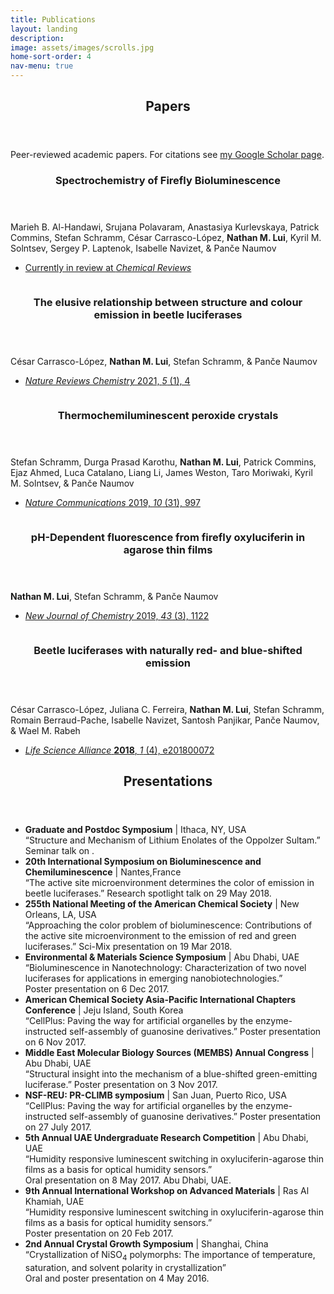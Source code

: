 ```yaml
---
title: Publications
layout: landing
description: 
image: assets/images/scrolls.jpg
home-sort-order: 4
nav-menu: true
---
```


<!-- Main -->
<div id="main">

<!-- One -->
<section id="papers">
    <div class="inner">
        <header class="major">
            <h2>Papers</h2>
        </header>
        Peer-reviewed academic papers.  For citations see <a href='https://scholar.google.com/citations?user=oTX1IDAAAAAJ&hl=en&oi=ao' target="_blank">my Google Scholar page</a>.
    </div>
</section>

<!-- Two -->
<section id="two" class="spotlights">
    <section>
        <a href="generic.html" target="_blank" class="image">
            <img src="{% link assets/images/stacks.jpg %}" alt="" data-position="center center" />
        </a>
        <div class="content">
            <div class="inner">
                <header class="major">
                    <h3>Spectrochemistry of Firefly Bioluminescence</h3>
                </header>
                <p>Marieh B. Al-Handawi, Srujana Polavaram, Anastasiya Kurlevskaya, Patrick Commins, Stefan Schramm, César Carrasco-López, <b>Nathan M. Lui</b>, Kyril M. Solntsev, Sergey P. Laptenok, Isabelle Navizet, & Panče Naumov  </p>
                <ul class="actions">
                    <li><a href="" target="_blank" class="button"> Currently in review at <em>Chemical Reviews</em> </a></li>
                </ul>
            </div>
        </div>
    </section>
    <section>
        <a href="https://www.nature.com/articles/s41570-020-00238-1" target="_blank" class="image">
            <img src="{% link assets/images/publications/2021_natchemrev_5_1_cover.png %}" alt="" data-position="top center" />
        </a>
        <div class="content">
            <div class="inner">
                <header class="major">
                    <h3>The elusive relationship between structure and colour emission in beetle luciferases</h3>
                </header>
                <p>César Carrasco-López, <b>Nathan M. Lui</b>, Stefan Schramm, & Panče Naumov</p>
                <ul class="actions">
                    <li><a href="https://www.nature.com/articles/s41570-020-00238-1" target="_blank" class="button"><em>Nature Reviews Chemistry</em> 2021, <em>5</em> (1), 4</a></li>
                </ul>
            </div>
        </div>
    </section>
    <section>
        <a href="https://www.nature.com/articles/s41467-019-08816-8" target="_blank" class="image">
            <img src="{% link assets/images/publications/2019_peroxideCrystals.png %}" alt="" data-position="center center" />
        </a>
        <div class="content">
            <div class="inner">
                <header class="major">
                    <h3>Thermochemiluminescent peroxide crystals</h3>
                </header>
                <p>Stefan Schramm, Durga Prasad Karothu, <b>Nathan M. Lui</b>, Patrick Commins, Ejaz Ahmed, Luca Catalano, Liang Li, James Weston, Taro Moriwaki, Kyril M. Solntsev, & Panče Naumov</p>
                <ul class="actions">
                    <li><a href="https://www.nature.com/articles/s41467-019-08816-8" target="_blank" class="button"><em>Nature Communications</em> 2019, <em>10</em> (31), 997</a></li>
                </ul>
            </div>
        </div>
    </section>
    <section>
        <a href="https://pubs.rsc.org/en/content/articlelanding/2019/NJ/C8NJ05469J" target="_blank" class="image">
            <img src="{% link assets/images/publications/2019_thinFilms.png %}"  alt="" data-position="top center" />
        </a>
        <div class="content">
            <div class="inner">
                <header class="major">
                    <h3>pH-Dependent fluorescence from firefly oxyluciferin in agarose thin films</h3>
                </header>
                <p><b>Nathan M. Lui</b>, Stefan Schramm, & Panče Naumov  </p>
                <ul class="actions">
                    <li><a href="https://pubs.rsc.org/en/content/articlelanding/2019/NJ/C8NJ05469J" target="_blank" class="button"><em>New Journal of Chemistry</em> 2019, <em>43</em> (3), 1122</a></li>
                </ul>
            </div>
        </div>
    </section>
    <section>
        <a href="https://www.life-science-alliance.org/content/1/4/e201800072" target="_blank" class="image">
            <img src="{% link assets/images/publications/2018_luciferase.png %}" alt="" data-position="25% 25%" />
        </a>
        <div class="content">
            <div class="inner">
                <header class="major">
                    <h3>Beetle luciferases with naturally red- and blue-shifted emission</h3>
                </header>
                <p>César Carrasco-López, Juliana C. Ferreira, <b>Nathan M. Lui</b>, Stefan Schramm, Romain Berraud-Pache, Isabelle Navizet, Santosh Panjikar, Panče Naumov, & Wael M. Rabeh <br> </p>
                <ul class="actions">
                    <li><a href="https://www.life-science-alliance.org/content/1/4/e201800072" target="_blank" class="button"><em>Life Science Alliance</em> <b>2018</b>, <em>1</em> (4), e201800072</a></li>
                </ul>
            </div>
        </div>
    </section>
</section>

<!-- Three -->
<section id="talks">
    <div class="inner">
        <header class="major">
            <h2>Presentations</h2>
        </header>
        <ul>
            <li><b>Graduate and Postdoc Symposium</b> | Ithaca, NY, USA <br>“Structure and Mechanism of Lithium Enolates of the Oppolzer Sultam.” Seminar talk on .</li>
            <li><b>20th International Symposium on Bioluminescence and Chemiluminescence</b> | Nantes,France <br>“The active site microenvironment determines the color of emission in beetle luciferases.” Research spotlight talk on 29 May 2018.</li>
            <li><b>255th National Meeting of the American Chemical Society</b> | New Orleans, LA, USA<br>“Approaching the color problem of bioluminescence: Contributions of the active site microenvironment to the emission of red and green luciferases.” Sci-Mix presentation on 19 Mar 2018.</li>
            <li><b>Environmental & Materials Science Symposium</b> | Abu Dhabi, UAE<br>“Bioluminescence in Nanotechnology: Characterization of two novel luciferases for applications in emerging nanobiotechnologies.” <br>Poster presentation on 6 Dec 2017.</li>
            <li><b>American Chemical Society Asia-Pacific International Chapters Conference</b> | Jeju Island, South Korea<br>“CellPlus: Paving the way for artificial organelles by the enzyme-instructed self-assembly of guanosine derivatives.” Poster presentation on 6 Nov 2017.</li>
            <li><b>Middle East Molecular Biology Sources (MEMBS) Annual Congress</b> | Abu Dhabi, UAE<br>“Structural insight into the mechanism of a blue-shifted green-emitting luciferase.” Poster presentation on 3 Nov 2017.</li>
            <li><b>NSF-REU: PR-CLIMB symposium</b> | San Juan, Puerto Rico, USA <br>“CellPlus: Paving the way for artificial organelles by the enzyme-instructed self-assembly of guanosine derivatives.” Poster presentation on 27 July 2017.</li>
            <li><b>5th Annual UAE Undergraduate Research Competition</b> | Abu Dhabi, UAE <br>“Humidity responsive luminescent switching in oxyluciferin-agarose thin films as a basis for optical humidity sensors.” <br>Oral presentation on 8 May 2017. Abu Dhabi, UAE.</li>
            <li><b>9th Annual International Workshop on Advanced Materials</b> | Ras Al Khamiah, UAE<br>“Humidity responsive luminescent switching in oxyluciferin-agarose thin films as a basis for optical humidity sensors.” <br>Poster presentation on 20 Feb 2017.</li>
            <li><b>2nd Annual Crystal Growth Symposium</b> | Shanghai, China<br>“Crystallization of NiSO<sub>4</sub> polymorphs: The importance of temperature, saturation, and solvent polarity in crystallization” <br>Oral and poster presentation on 4 May 2016.</li>
            <!-- <li>break</li>
            <li>“The active site microenvironment determines the color of emission in beetle luciferases.” Research spotlight talk at the 20th International Symposium on Bioluminescence and Chemiluminescence. 29 May 2018. Nantes, France.</li>
            <li>“Approaching the color problem of bioluminescence: Contributions of the active site microenvironment to the emission of red and green luciferases.” Sci-Mix presentation at the 255th National Meeting of the American Chemical Society. 19 Mar 2018.  New Orleans, LA, USA.</li>
            <li>“Bioluminescence in Nanotechnology: Characterization of two novel luciferases for applications in emerging nanobiotechnologies.” Poster presentation at the 2017 Environmental & Materials Science Symposium. 6 Dec 2017. Abu Dhabi, UAE.</li>
            <li>“CellPlus: Paving the way for artificial organelles by the enzyme-instructed self-assembly of guanosine derivatives.” Poster presentation at the American Chemical Society Asia-Pacific International Chapters Conference. 6 Nov 2017. Jeju Island, South Korea.</li>
            <li>“Structural insight into the mechanism of a blue-shifted green-emitting luciferase.” Poster presentation at the 2017 Middle East Molecular Biology Sources (MEMBS) Annual Congress. 3 Nov 2017. Abu Dhabi, UAE.</li>
            <li>“CellPlus: Paving the way for artificial organelles by the enzyme-instructed self-assembly of guanosine derivatives.” Poster presentation for the NSF-REU: PR-CLIMB symposium at the University of Puerto Rico - Río Piedras. 27 July 2017.  San Juan, Puerto Rico, USA.</li>
            <li>“Humidity responsive luminescent switching in oxyluciferin-agarose thin films as a basis for optical humidity sensors.” Oral presentation at the 5th Annual UAE Undergraduate Research Competition at Abu Dhabi University. 8 May 2017. Abu Dhabi, UAE.</li>
            <li>“Humidity responsive luminescent switching in oxyluciferin-agarose thin films as a basis for optical humidity sensors.” Poster presentation for the 9th Annual International Workshop on Advanced Materials. 20 Feb 2017. Ras Al Khamiah, UAE.</li>
            <li>“Crystallization of NiSO<sub>4</sub> polymorphs: The importance of temperature, saturation, and solvent polarity in crystallization” Oral and poster presentation for the 2nd Annual Crystal Growth Symposium. 4 May 2016. Shanghai, China.</li> -->
        </ul>
    </div>
</section>

</div>
